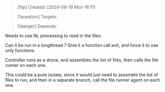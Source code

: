 
>[!tip] Created: [2024-08-19 Mon 16:11]

>[!question] Targets: 

>[!danger] Depends: 

Needs to use NL processing to read in the files.


Can it be run in a longthread ?
Give it a function call exit, and force it to use only functions.

Controller runs as a drone, and assembles the list of files, then calls the file runner on each one.

This could be a pure isolate, since it would just need to assemble the list of files to run, and then in a separate branch, call the file runner agent on each one.